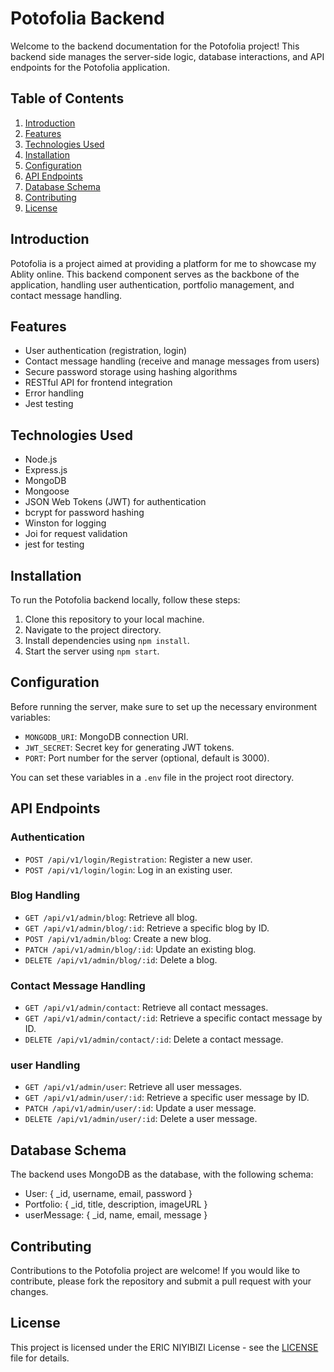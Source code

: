 # Potofolia Backend

Welcome to the backend documentation for the Potofolia project! This backend side manages the server-side logic, database interactions, and API endpoints for the Potofolia application.

## Table of Contents

1. [Introduction](#introduction)
2. [Features](#features)
3. [Technologies Used](#technologies-used)
4. [Installation](#installation)
5. [Configuration](#configuration)
6. [API Endpoints](#api-endpoints)
7. [Database Schema](#database-schema)
8. [Contributing](#contributing)
9. [License](#license)

## Introduction

Potofolia is a project aimed at providing a platform for me to showcase my Ablity online. This backend component serves as the backbone of the application, handling user authentication, portfolio management, and contact message handling.

## Features

- User authentication (registration, login)
- Contact message handling (receive and manage messages from users)
- Secure password storage using hashing algorithms
- RESTful API for frontend integration
- Error handling
- Jest testing

## Technologies Used

- Node.js
- Express.js
- MongoDB
- Mongoose
- JSON Web Tokens (JWT) for authentication
- bcrypt for password hashing
- Winston for logging
- Joi for request validation
- jest for testing

## Installation

To run the Potofolia backend locally, follow these steps:

1. Clone this repository to your local machine.
2. Navigate to the project directory.
3. Install dependencies using `npm install`.
4. Start the server using `npm start`.

## Configuration

Before running the server, make sure to set up the necessary environment variables:

- `MONGODB_URI`: MongoDB connection URI.
- `JWT_SECRET`: Secret key for generating JWT tokens.
- `PORT`: Port number for the server (optional, default is 3000).

You can set these variables in a `.env` file in the project root directory.

## API Endpoints

### Authentication

- `POST /api/v1/login/Registration`: Register a new user.
- `POST /api/v1/login/login`: Log in an existing user.

### Blog Handling

- `GET /api/v1/admin/blog`: Retrieve all blog.
- `GET /api/v1/admin/blog/:id`: Retrieve a specific blog by ID.
- `POST /api/v1/admin/blog`: Create a new blog.
- `PATCH /api/v1/admin/blog/:id`: Update an existing blog.
- `DELETE /api/v1/admin/blog/:id`: Delete a blog.

### Contact Message Handling

- `GET /api/v1/admin/contact`: Retrieve all contact messages.
- `GET /api/v1/admin/contact/:id`: Retrieve a specific contact message by ID.
- `DELETE /api/v1/admin/contact/:id`: Delete a contact message.

### user Handling

- `GET /api/v1/admin/user`: Retrieve all user messages.
- `GET /api/v1/admin/user/:id`: Retrieve a specific user message by ID.
- `PATCH /api/v1/admin/user/:id`: Update a user message.
- `DELETE /api/v1/admin/user/:id`: Delete a user message.

## Database Schema

The backend uses MongoDB as the database, with the following schema:

- User: { _id, username, email, password }
- Portfolio: { _id, title, description, imageURL }
- userMessage: { _id, name, email, message }

## Contributing

Contributions to the Potofolia project are welcome! If you would like to contribute, please fork the repository and submit a pull request with your changes.

## License

This project is licensed under the ERIC NIYIBIZI License - see the [LICENSE](LICENSE) file for details.
